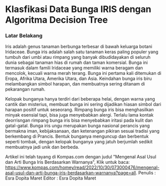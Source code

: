 # 

# Klasfikasi Data Bunga IRIS dengan Algoritma Decision Tree

### Latar Belakang

Iris adalah genus tanaman berbunga terbesar di bawah keluarga botani Iridaceae. Bunga iris adalah salah satu tanaman keras paling populer yang tumbuh dari umbi atau rimpang yang banyak dibudidayakan di seluruh dunia sebagai tanaman hias di rumah dan taman komersial.
Bunga ini termasuk dalam famili Iridaceae yang memiliki warna beragam dan mencolok, kecuali warna merah terang. Bunga ini pertama kali ditemukan di Eropa, Afrika Utara, Amerika Utara, dan Asia. Keindahan bunga iris biru melambangkan simbol harapan, dan membuatnya sering ditanam di pekarangan rumah.

Kelopak bunganya hanya terdiri dari beberapa helai, dengan warna yang cantik dan misterius, membuat bunga ini sering dijadikan hiasan simbol dari harapan positif untuk seseorang. Rimpang bunga iris bisa menghasilkan minyak esensial tapi, bisa juga menyebabkan alergi. Terlalu lama kontak deorrisngan rimpang bunga iris bisa menyebabkan iritasi pada kulit dan gatal-gatal. Bunga iris ungu merupakan bunga nasional perancis yang bermakna iman, kebijaksanaan, dan ketenangan pikiran sesuai tradisi yang berkembang di Prancis. Bentuk bunganya menguncup dan berbentuk seperti tombak, dengan kelopak bunganya yang jatuh berjumlah sedikit membuatnya jadi unik dan berbeda.

Artikel ini telah tayang di Kompas.com dengan judul "Mengenal Asal Usul dan Arti Bunga Iris Berdasarkan Warnanya", Klik untuk baca: https://www.kompas.com/homey/read/2022/10/30/073000476/mengenal-asal-usul-dan-arti-bunga-iris-berdasarkan-warnanya?page=all.
Penulis : Esra Dopita Maret
Editor : Esra Dopita Maret
